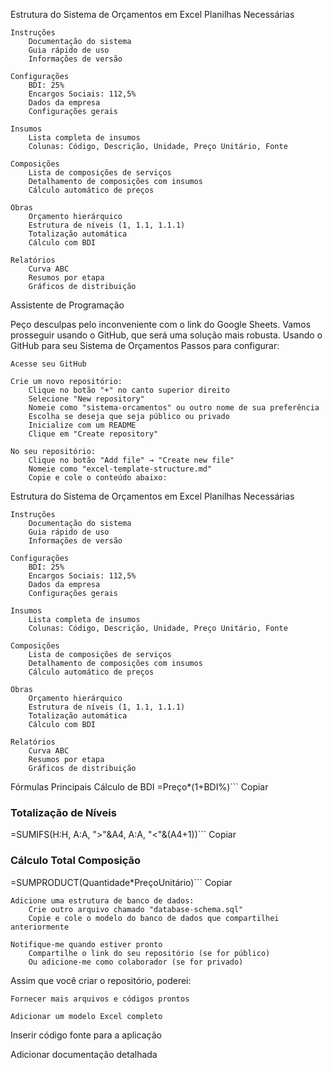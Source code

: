Estrutura do Sistema de Orçamentos em Excel
Planilhas Necessárias

    Instruções
        Documentação do sistema
        Guia rápido de uso
        Informações de versão

    Configurações
        BDI: 25%
        Encargos Sociais: 112,5%
        Dados da empresa
        Configurações gerais

    Insumos
        Lista completa de insumos
        Colunas: Código, Descrição, Unidade, Preço Unitário, Fonte

    Composições
        Lista de composições de serviços
        Detalhamento de composições com insumos
        Cálculo automático de preços

    Obras
        Orçamento hierárquico
        Estrutura de níveis (1, 1.1, 1.1.1)
        Totalização automática
        Cálculo com BDI

    Relatórios
        Curva ABC
        Resumos por etapa
        Gráficos de distribuição
Assistente de Programação

Peço desculpas pelo inconveniente com o link do Google Sheets. Vamos prosseguir usando o GitHub, que será uma solução mais robusta.
Usando o GitHub para seu Sistema de Orçamentos
Passos para configurar:

    Acesse seu GitHub

    Crie um novo repositório:
        Clique no botão "+" no canto superior direito
        Selecione "New repository"
        Nomeie como "sistema-orcamentos" ou outro nome de sua preferência
        Escolha se deseja que seja público ou privado
        Inicialize com um README
        Clique em "Create repository"

    No seu repositório:
        Clique no botão "Add file" → "Create new file"
        Nomeie como "excel-template-structure.md"
        Copie e cole o conteúdo abaixo:

Estrutura do Sistema de Orçamentos em Excel
Planilhas Necessárias

    Instruções
        Documentação do sistema
        Guia rápido de uso
        Informações de versão

    Configurações
        BDI: 25%
        Encargos Sociais: 112,5%
        Dados da empresa
        Configurações gerais

    Insumos
        Lista completa de insumos
        Colunas: Código, Descrição, Unidade, Preço Unitário, Fonte

    Composições
        Lista de composições de serviços
        Detalhamento de composições com insumos
        Cálculo automático de preços

    Obras
        Orçamento hierárquico
        Estrutura de níveis (1, 1.1, 1.1.1)
        Totalização automática
        Cálculo com BDI

    Relatórios
        Curva ABC
        Resumos por etapa
        Gráficos de distribuição

Fórmulas Principais
Cálculo de BDI
=Preço*(1+BDI%)```
Copiar


### Totalização de Níveis

=SUMIFS(H:H, A:A, ">"&A4, A:A, "<"&(A4+1))```
Copiar


### Cálculo Total Composição

=SUMPRODUCT(Quantidade*PreçoUnitário)```
Copiar


    Adicione uma estrutura de banco de dados:
        Crie outro arquivo chamado "database-schema.sql"
        Copie e cole o modelo do banco de dados que compartilhei anteriormente

    Notifique-me quando estiver pronto
        Compartilhe o link do seu repositório (se for público)
        Ou adicione-me como colaborador (se for privado)

Assim que você criar o repositório, poderei:

    Fornecer mais arquivos e códigos prontos

    Adicionar um modelo Excel completo

Inserir código fonte para a aplicação

Adicionar documentação detalhada
